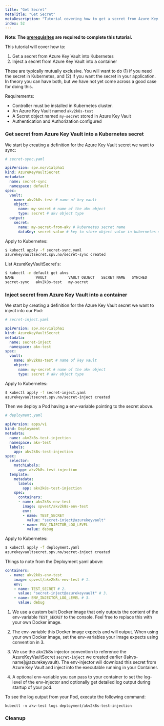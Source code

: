 ```yaml
---
title: "Get Secret"
metaTitle: "Get Secret"
metaDescription: "Tutorial covering how to get a secret from Azure Key Vault into Kubernetes, either as a native Kubernetes secret or directly injected into a container."
index: 52
---
```


**Note: The [prerequisites](/tutorials/0-prerequisites) are required to complete this tutorial.**

This tutorial will cover how to:

1. Get a secret from Azure Key Vault into Kubernetes
2. Inject a secret from Azure Key Vault into a container

These are typically mutually exclusive. You will want to do 
(1) if you need the secret in Kubernetes, and (2) if you want 
the secret in your application. In theory you can have both,
but we have not yet come across a good case for doing this.

Requirements:

* Controller must be installed in Kubernetes cluster.
* An Azure Key Vault named `akv2k8s-test`
* A Secret object named `my-secret` stored in Azure Key Vault
* Authentication and Authorization configured

### Get secret from Azure Key Vault into a Kubernetes secret

We start by creating a definition for the Azure Key Vault secret
we want to sync:

```yaml
# secret-sync.yaml

apiVersion: spv.no/v1alpha1
kind: AzureKeyVaultSecret
metadata:
  name: secret-sync 
  namespace: default
spec:
  vault:
    name: akv2k8s-test # name of key vault
    object:
      name: my-secret # name of the akv object
      type: secret # akv object type
  output: 
    secret: 
      name: my-secret-from-akv # kubernetes secret name
      dataKey: secret-value # key to store object value in kubernetes secret
```

Apply to Kubernetes:

```bash
$ kubectl apply -f secret-sync.yaml
azurekeyvaultsecret.spv.no/secret-sync created
```

List AzureKeyVaultSecret's:

```bash
$ kubectl -n default get akvs
NAME          VAULT          VAULT OBJECT   SECRET NAME   SYNCHED
secret-sync   akv2k8s-test   my-secret 
```

### Inject secret from Azure Key Vault into a container

We start by creating a definition for the Azure Key Vault secret
we want to inject into our Pod:

```yaml
# secret-inject.yaml

apiVersion: spv.no/v1alpha1
kind: AzureKeyVaultSecret
metadata:
  name: secret-inject
  namespace: akv-test
spec:
  vault:
    name: akv2k8s-test # name of key vault
    object:
      name: my-secret # name of the akv object
      type: secret # akv object type
```

Apply to Kubernetes:

```bash
$ kubectl apply -f secret-inject.yaml
azurekeyvaultsecret.spv.no/secret-inject created
```

Then we deploy a Pod having a env-variable pointing to the secret above.

```yaml
# deployment.yaml

apiVersion: apps/v1
kind: Deployment
metadata:
  name: akv2k8s-test-injection
  namespace: akv-test
  labels:
    app: akv2k8s-test-injection
spec:
  selector:
    matchLabels:
      app: akv2k8s-test-injection
  template:
    metadata:
      labels:
        app: akv2k8s-test-injection
    spec:
      containers:
      - name: akv2k8s-env-test
        image: spvest/akv2k8s-env-test
        env:
        - name: TEST_SECRET
          value: "secret-inject@azurekeyvault"
        - name: ENV_INJECTOR_LOG_LEVEL
          value: debug
```

Apply to Kubernetes:

```bash
$ kubectl apply -f deployment.yaml
azurekeyvaultsecret.spv.no/secret-inject created
```

Things to note from the Deployment yaml above:

```yaml
containers:
  - name: akv2k8s-env-test
    image: spvest/akv2k8s-env-test # 1.
    env:
    - name: TEST_SECRET # 2.
      value: "secret-inject@azurekeyvault" # 3.
    - name: ENV_INJECTOR_LOG_LEVEL # 3.
      value: debug
```

1. We use a custom built Docker image that only outputs the content of the env-variable `TEST_SECRET` to the console. Feel free to replace this with your own Docker image.

2. The env-variable this Docker image expects and will output. When using your own Docker image, set the env-variables your image expects using convention in 3.

3. We use the akv2k8s injector convention to reference the AzureKeyVaultSecret `secret-inject` we created earlier ([akvs-name]@azurekeyvault). The env-injector will download this secret from Azure Key Vault and inject into the executable running in your Container.

4. A optional env-variable you can pass to your container to set the log-level of the env-injector and optionally get detailed log output during startup of your pod.

To see the log output from your Pod, execute the following command:

`kubectl -n akv-test logs deployment/akv2k8s-test-injection`

### Cleanup
